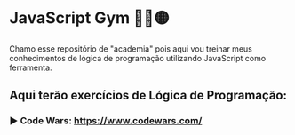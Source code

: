 # JavaScript Gym  💪🏼🟡



Chamo esse repositório de "academia" pois aqui vou treinar meus conhecimentos de lógica de programação utilizando JavaScript como ferramenta. 



## Aqui terão exercícios de Lógica de Programação: 


### ▶ Code Wars: https://www.codewars.com/